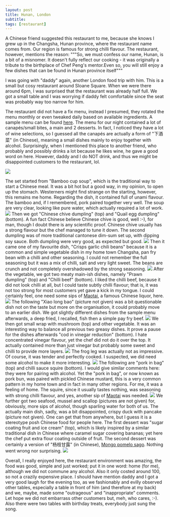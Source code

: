 ```yaml
---
layout: post
title: Hunan, London
subtitle: 
tags: [restaurant]
---
```


A Chinese friend suggested this restaurant to me, because she knows I grew up in the Changsha, Hunan province, where the restaurant name comes from.
Our region is famous for strong chilli flavour.
The restaurant, however, mentions the reason: """So, we must confess our name, Hunan, is a bit of a misnomer. It doesn't fully reflect our cooking - it was originally a tribute to the birthplace of Chef Peng's mentor.Even so, you will still enjoy a few dishes that can be found in Hunan province itself"""

I was going with "daddy" again, another London food trip with him.
This is a small but cosy restaurant around Sloane Square. 
When we were there around 6pm, I was surprised that the restaurant was already half full.
We got a small table and I was worrying if daddy felt comfortable since the seat was probably way too narrow for him.

The restaurant did not have a fix menu, instead I presumed, they rotated the menu monthly or even tweaked daily based on available ingredients.
A sample menu can be found [here](https://www.hunanlondon.com/pdf/Monthly-Sample-Menu.pdf).
The menu for our night contained a lot of canapés/small bites, a main and 2 desserts.
In fact, I noticed they have a lot of wine selections, so I guessed all the canapés are actually a form of "下酒菜" (in Chinese), meaning a small dishes mainly to enjoy together with alcohol.
Surprisingly, when I mentioned this place to another friend, who probably and possibly drinks a lot because he likes wine, he gave a good word on here.
However, daddy and I do NOT drink, and thus we might be disappointed customers to the restaurant, lol.

<img src="{{ 'img/Hunan-menu.jpg' | relative_url }}" />

The set started from "Bamboo cup soup", which is the traditional way to start a Chinese meal.
It was a bit hot but a good way, in my opinion, to open up the stomach.
Westerners might find strange on the starting, however, this remains me home.
Regarding the dish, it contained full of unami flavour.
The bamboo and, if I remembered, pork paired together very well.
The soup are very clear, looking like pure water, which actually required a lot of work.
<img src="{{ 'img/Hunan-soup.jpg' | relative_url }}" />
Then we got "Chinese chive dumpling" (top) and "Quail egg dumpling" (bottom).
A fun fact Chinese believe Chinese chive is good, well :-), for man, though I doubt there is any scientific proof.
Chinese chive usually has a strong flavour but the chef managed to tune it down.
The second dumpling was of more traditional cantonese dim-sum set up, with dipping soy sauce.
Both dumpling were very good, as expected but good.
<img src="{{ 'img/Hunan-dumpling.jpg' | relative_url }}" />
Then it came one of my favourite dish, "Crisps garlic chili beans" because it is a common and simple vegetable dish in my home town Changsha, pan fry bean with a chilli and other seasoning.
I could not remember the full seasoning but it was a mix of chilli, salt and very light sweet.
The beans are crunch and not completely overshadowed by the strong seasoning.
<img src="{{ 'img/Hunan-bean.jpg' | relative_url }}" />
After the vegetable, we got two meaty main-ish dishes, namely "Prawn dumpling" (top) and "Chilli beef" (bottom).
I liked the chilli beef, because it did not look chilli at all, but I could taste subtly chilli flavour; that is, it was not too strong for most customers yet gave a kick in my tongue.
I could certainly feel, one need some sips of [Maotai](https://en.wikipedia.org/wiki/Maotai), a famous Chinese liquor, here.
<img src="{{ 'img/Hunan-beef.jpg' | relative_url }}" />
The following "Xiao long bao" (picture not given) was a bit questionable dish not on the taste but more on the organisation, it could probably move to an earlier dish.
We got slightly different dishes from the sample menu afterwards, a deep fried, I recalled, fish then a simple pay fry beef.
<img src="{{ 'img/Hunan-fry.jpg' | relative_url }}" />
We then got small wrap with mushroom (top) and other vegetable.
It was an interesting way to balance all previous two greasy dishes.
It prove a pause for the dishes afterwards "cod in vinegar reduction" (bottom).
I hate concentrated vinegar flavour, yet the chef did not do it over the top.
It actually contained more than just vinegar but probably some sweet and chilli to provide more layers.
<img src="{{ 'img/Hunan-mushroom.jpg' | relative_url }}" />
The frog leg was actually not as impressive.
Of course, it was tender and perfectly cooked.
I suspected, we did need some alcohol to make it more interesting.
<img src="{{ 'img/Hunan-frog.jpg' | relative_url }}" />
The following are "pork in bag" (top) and chilli sauce squire (bottom).
I would give similar comments here: they were for pairing with alcohol.
Yet the "pork in bag", or now known as pork bun, was paired with pickled Chinese mustard, this is a very common pattern in my home town and in fact in many other regions.
For me, it was a feeling of home.
The squire, since it usually tastes nothing, was seasoning with strong chilli flavour, and yes, another sip of [Maotai](https://en.wikipedia.org/wiki/Maotai) was needed.
<img src="{{ 'img/Hunan-pork.jpg' | relative_url }}" />
We further got two seafood, mussel and scallop (pictures are not given) for, obviously, more sips of alcohol, though sparling water for both of us.
The actually main dish, sadly, was a bit disappointed, crispy duck with pancake (picture not given).
One can get that from anywhere, but I guess it is a stereotype posh Chinese food for people here.
The first dessert was "sugar coating fruit and ice cream" (top), which is likely inspired by a similar traditional dish in Chinese where caramel sugar covering bananas; yet here the chef put extra flour coating outside of fruit.
The second dessert was certainly a version of "杨枝甘露" (in Chinese), [Mongo pomelo sago](https://en.wikipedia.org/wiki/Mango_pomelo_sago).
Nothing went wrong nor surprising.
<img src="{{ 'img/Hunan-dessert.jpg' | relative_url }}" />

Overall, I really enjoyed here, the restaurant environment was amazing, the food was good, simple and just worked; put it in one word: home (for me), although we did not commune any alcohol.
Also it only costed around 100, so not a crazily expensive place.
I should have mention daddy and I got a very good laugh for the evening too, as we fashionably and evilly observed other tables, especially a table in front of him (and therefore at my back) and we, maybe, made some "outrageous" and "inappropriate" comments.
Let hope we did not embarrass other customers but, meh, who cares, :-).
Also there were two tables with birthday treats, everybody just sung the song.
